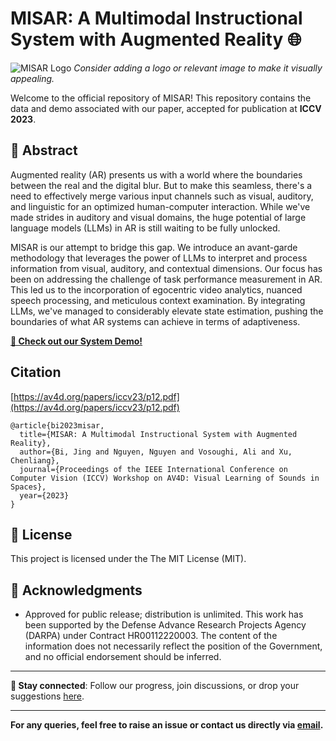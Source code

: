 # MISAR: A Multimodal Instructional System with Augmented Reality 🌐

![MISAR Logo](conversational_chatpt.jpg)
*Consider adding a logo or relevant image to make it visually appealing.*

Welcome to the official repository of MISAR! This repository contains the data and demo associated with our paper, accepted for publication at **ICCV 2023**.

## 📖 Abstract
Augmented reality (AR) presents us with a world where the boundaries between the real and the digital blur. But to make this seamless, there's a need to effectively merge various input channels such as visual, auditory, and linguistic for an optimized human-computer interaction. While we've made strides in auditory and visual domains, the huge potential of large language models (LLMs) in AR is still waiting to be fully unlocked. 

MISAR is our attempt to bridge this gap. We introduce an avant-garde methodology that leverages the power of LLMs to interpret and process information from visual, auditory, and contextual dimensions. Our focus has been on addressing the challenge of task performance measurement in AR. This led us to the incorporation of egocentric video analytics, nuanced speech processing, and meticulous context examination. By integrating LLMs, we've managed to considerably elevate state estimation, pushing the boundaries of what AR systems can achieve in terms of adaptiveness.

[**🎥 Check out our System Demo!**](https://drive.google.com/file/d/1X09IJBmqgtif3Bts8WHOw4bE3OklYoaX/view?usp=sharing)


## Citation
[https://av4d.org/papers/iccv23/p12.pdf](https://av4d.org/papers/iccv23/p12.pdf)
```
@article{bi2023misar,
  title={MISAR: A Multimodal Instructional System with Augmented Reality},
  author={Bi, Jing and Nguyen, Nguyen and Vosoughi, Ali and Xu, Chenliang},
  journal={Proceedings of the IEEE International Conference on Computer Vision (ICCV) Workshop on AV4D: Visual Learning of Sounds in Spaces},
  year={2023}
}
```

## 📜 License
This project is licensed under the The MIT License (MIT).

## 🙌 Acknowledgments
* Approved for public release; distribution is unlimited. This work has been supported by the Defense Advance Research Projects Agency (DARPA) under Contract HR00112220003. The content of the information does not necessarily reflect the position of the Government, and no official endorsement should be inferred.

---

**🔗 Stay connected**: Follow our progress, join discussions, or drop your suggestions [here](link_to_forum_or_community_page).

---

**For any queries, feel free to raise an issue or contact us directly via [email](nguyen.nguyen@rochester.edu).**

